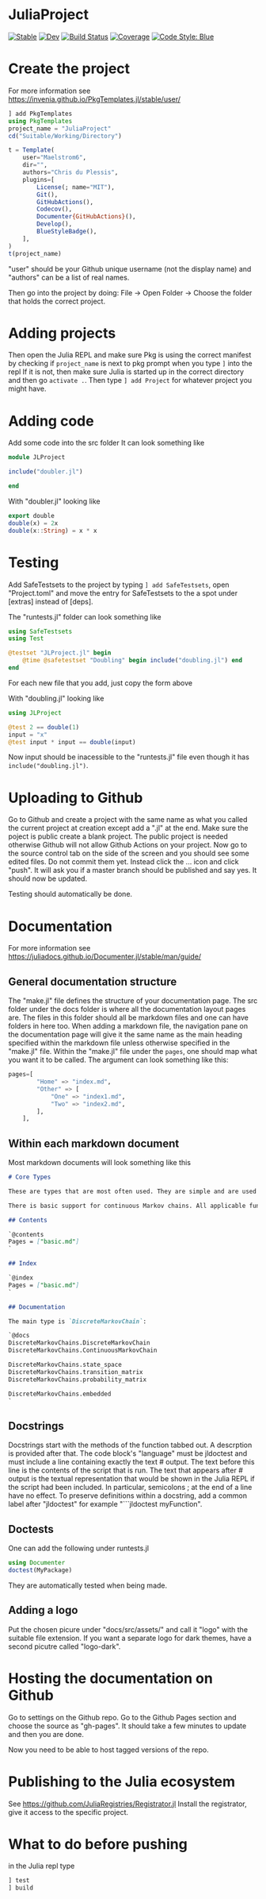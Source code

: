 # JuliaProject

[![Stable](https://img.shields.io/badge/docs-stable-blue.svg)](https://Maelstrom6.github.io/JuliaProject.jl/stable)
[![Dev](https://img.shields.io/badge/docs-dev-blue.svg)](https://Maelstrom6.github.io/JuliaProject.jl/dev)
[![Build Status](https://github.com/Maelstrom6/JuliaProject.jl/actions/workflows/CI.yml/badge.svg?branch=master)](https://github.com/Maelstrom6/JuliaProject.jl/actions/workflows/CI.yml?query=branch%3Amaster)
[![Coverage](https://codecov.io/gh/Maelstrom6/JuliaProject.jl/branch/master/graph/badge.svg)](https://codecov.io/gh/Maelstrom6/JuliaProject.jl)
[![Code Style: Blue](https://img.shields.io/badge/code%20style-blue-4495d1.svg)](https://github.com/invenia/BlueStyle)

# Create the project
For more information see https://invenia.github.io/PkgTemplates.jl/stable/user/
```julia
] add PkgTemplates
using PkgTemplates
project_name = "JuliaProject"
cd("Suitable/Working/Directory")

t = Template(
    user="Maelstrom6",
    dir="",
    authors="Chris du Plessis",
    plugins=[
        License(; name="MIT"),
        Git(),
        GitHubActions(),
        Codecov(),
        Documenter{GitHubActions}(),
        Develop(),
        BlueStyleBadge(),
    ],
)
t(project_name)
```
"user" should be your Github unique username (not the display name) and "authors" can be a list of real names.

Then go into the project by doing:
File -> Open Folder -> Choose the folder that holds the correct project.


# Adding projects
Then open the Julia REPL and make sure Pkg is using the correct manifest by checking if `project_name` is next to pkg prompt when you type `]` into the repl
If it is not, then make sure Julia is started up in the correct directory and then go `activate .`.
Then type `] add Project` for whatever project you might have.


# Adding code
Add some code into the src folder
It can look something like
```julia
module JLProject

include("doubler.jl")

end
```
With "doubler.jl" looking like
```julia
export double
double(x) = 2x
double(x::String) = x * x
```

# Testing
Add SafeTestsets to the project by typing `] add SafeTestsets`, open "Project.toml" and move the entry for SafeTestsets to the a spot under [extras] instead of [deps].

The "runtests.jl" folder can look something like
```julia
using SafeTestsets
using Test

@testset "JLProject.jl" begin
    @time @safetestset "Doubling" begin include("doubling.jl") end
end
```
For each new file that you add, just copy the form above

With "doubling.jl" looking like
```julia
using JLProject

@test 2 == double(1)
input = "x"
@test input * input == double(input)
```
Now input should be inacessible to the "runtests.jl" file even though it has `include("doubling.jl")`.

# Uploading to Github
Go to Github and create a project with the same name as what you called the current project at creation except add a ".jl" at the end.
Make sure the poject is public create a blank project. The public project is needed otherwise Github will not allow Github Actions on your project.
Now go to the source control tab on the side of the screen and you should see some edited files. Do not commit them yet. Instead click the ... icon and click "push". It will ask you if a master branch should be published and say yes.
It should now be updated.

Testing should automatically be done.


# Documentation
For more information see https://juliadocs.github.io/Documenter.jl/stable/man/guide/
## General documentation structure
The "make.jl" file defines the structure of your documentation page.
The src folder under the docs folder is where all the documentation layout pages are.
The files in this folder should all be markdown files and one can have folders in here too.
When adding a markdown file, the navigation pane on the documentation page will give it the same name as the main heading specified within the markdown file unless otherwise specified in the "make.jl" file. Within the "make.jl" file under the `pages`, one should map what you want it to be called. 
The argument can look something like this:
```julia
pages=[
        "Home" => "index.md",
        "Other" => [
            "One" => "index1.md",
            "Two" => "index2.md",
        ],
    ],
```

## Within each markdown document
Most markdown documents will look something like this
```md
# Core Types

These are types that are most often used. They are simple and are used by all other functions.

There is basic support for continuous Markov chains. All applicable functions also work for continuous chains.

## Contents

`@contents
Pages = ["basic.md"]
`

## Index

`@index
Pages = ["basic.md"]
`

## Documentation

The main type is `DiscreteMarkovChain`:

`@docs
DiscreteMarkovChains.DiscreteMarkovChain
DiscreteMarkovChains.ContinuousMarkovChain

DiscreteMarkovChains.state_space
DiscreteMarkovChains.transition_matrix
DiscreteMarkovChains.probability_matrix

DiscreteMarkovChains.embedded
`
```

## Docstrings
Docstrings start with the methods of the function tabbed out.
A descrption is provided after that.
The code block's "language" must be jldoctest and must include a line containing exactly the text # output. The text before this line is the contents of the script that is run. The text that appears after # output is the textual representation that would be shown in the Julia REPL if the script had been included. In particular, semicolons ; at the end of a line have no effect.
To preserve definitions within a docstring, add a common label after "jldoctest" for example "```jldoctest myFunction".

## Doctests
One can add the following under runtests.jl
```julia
using Documenter
doctest(MyPackage)
```
They are automatically tested when being made.

## Adding a logo
Put the chosen picure under "docs/src/assets/" and call it "logo" with the suitable file extension.
If you want a separate logo for dark themes, have a second picutre called "logo-dark".

# Hosting the documentation on Github
Go to settings on the Github repo.
Go to the Github Pages section and choose the source as "gh-pages".
It should take a few minutes to update and then you are done.

Now you need to be able to host tagged versions of the repo.


# Publishing to the Julia ecosystem
See https://github.com/JuliaRegistries/Registrator.jl
Install the registrator, give it access to the specific project.

# What to do before pushing
in the Julia repl type
```julia
] test
] build
```

